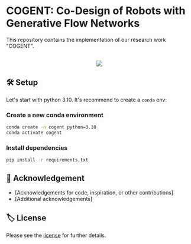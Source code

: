 # COGENT: Co-Design of Robots with Generative Flow Networks

<!-- <p align="center">
·
<a href="[Link to your paper/publication]">Paper</a>
·
<a href="[Link to your GitHub repository]">Code</a>
·
<a href="[Link to your project website]">Website</a>
·
<a href="[Link to your Hugging Face model/dataset]">Hugging Face</a>
</p> -->

This repository contains the implementation of our research work "COGENT".
<!-- ([Conference/Journal Name Year], [Publication Type]). [Additional information about presentation/publication]. -->

<p align="center">
    <br>
    <img src="figures/COGENT_methodology.png"/>
    <br>
<p>




## 🛠️ Setup
Let's start with python 3.10. It's recommend to create a `conda` env:

### Create a new conda environment 
```bash
conda create -n cogent python=3.10
conda activate cogent
```

### Install dependencies
```bash
pip install -r requirements.txt
```

<!-- ### (Optional) Pretrained Models
We provide pretrained models in `[path/to/models]` for visualization.

* You can download pretrained models from [Download Link]

* [Instructions for using the pretrained models]

## 💻 Training
```bash
[Training command/script]
```

[Detailed explanation of training process, hyperparameters, etc.] -->

## 🙏 Acknowledgement
* [Acknowledgements for code, inspiration, or other contributions]
* [Additional acknowledgements]

<!-- ## 📚 Citation
If you find our work useful in your research, please consider citing:
```bibtex
@inproceedings{
  [citation information]
}
``` -->

## 🏷️ License
Please see the [license](LICENSE) for further details.
